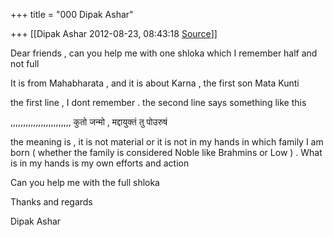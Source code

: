 +++
title = "000 Dipak Ashar"

+++
[[Dipak Ashar	2012-08-23, 08:43:18 [Source](https://groups.google.com/g/samskrita/c/37dLvHEZtfs)]]



Dear friends , can you help me with one shloka which I remember half and not full  
  
It is from Mahabharata , and it is about Karna , the first son Mata Kunti  
  
the first line , I dont remember . the second line says something like this  
  
  
,,,,,,,,,,,,,,,,,,,,,,,, कुतो जन्मो , मद्दायुक्तं तु पोउरुषं  
  
the meaning is , it is not material or it is not in my hands in which family I am born ( whether the family is considered Noble like Brahmins or Low ) . What is in my hands is my own efforts and action  
  
Can you help me with the full shloka  
  
Thanks and regards  
  
Dipak Ashar  
  

